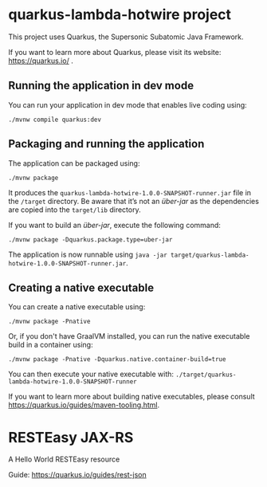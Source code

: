 # quarkus-lambda-hotwire project

This project uses Quarkus, the Supersonic Subatomic Java Framework.

If you want to learn more about Quarkus, please visit its website: https://quarkus.io/ .

## Running the application in dev mode

You can run your application in dev mode that enables live coding using:
```shell script
./mvnw compile quarkus:dev
```

## Packaging and running the application

The application can be packaged using:
```shell script
./mvnw package
```
It produces the `quarkus-lambda-hotwire-1.0.0-SNAPSHOT-runner.jar` file in the `/target` directory.
Be aware that it’s not an _über-jar_ as the dependencies are copied into the `target/lib` directory.

If you want to build an _über-jar_, execute the following command:
```shell script
./mvnw package -Dquarkus.package.type=uber-jar
```

The application is now runnable using `java -jar target/quarkus-lambda-hotwire-1.0.0-SNAPSHOT-runner.jar`.

## Creating a native executable

You can create a native executable using: 
```shell script
./mvnw package -Pnative
```

Or, if you don't have GraalVM installed, you can run the native executable build in a container using: 
```shell script
./mvnw package -Pnative -Dquarkus.native.container-build=true
```

You can then execute your native executable with: `./target/quarkus-lambda-hotwire-1.0.0-SNAPSHOT-runner`

If you want to learn more about building native executables, please consult https://quarkus.io/guides/maven-tooling.html.

# RESTEasy JAX-RS

<p>A Hello World RESTEasy resource</p>

Guide: https://quarkus.io/guides/rest-json
